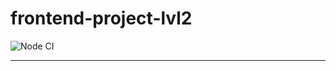 # frontend-project-lvl2
![Node CI](https://github.com/peacelovecookies/frontend-project-lvl2/workflows/Node%20CI/badge.svg)

---
